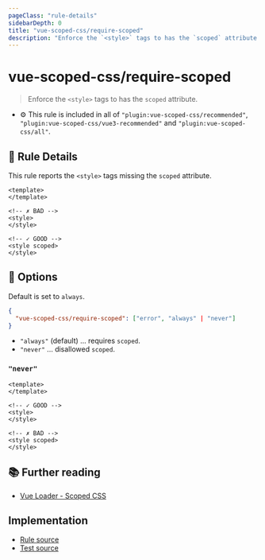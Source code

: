 ```yaml
---
pageClass: "rule-details"
sidebarDepth: 0
title: "vue-scoped-css/require-scoped"
description: "Enforce the `<style>` tags to has the `scoped` attribute."
---
```

# vue-scoped-css/require-scoped

> Enforce the `<style>` tags to has the `scoped` attribute.

- :gear: This rule is included in all of `"plugin:vue-scoped-css/recommended"`, `"plugin:vue-scoped-css/vue3-recommended"` and `"plugin:vue-scoped-css/all"`.

## :book: Rule Details

This rule reports the `<style>` tags missing the `scoped` attribute.

<eslint-code-block :rules="{'vue-scoped-css/require-scoped': ['error']}">

```vue
<template>
</template>

<!-- ✗ BAD -->
<style>
</style>

<!-- ✓ GOOD -->
<style scoped>
</style>
```

</eslint-code-block>

## :wrench: Options

Default is set to `always`.

```json
{
  "vue-scoped-css/require-scoped": ["error", "always" | "never"]
}
```

- `"always"` (default) ... requires `scoped`.
- `"never"` ... disallowed `scoped`.

### `"never"`

<eslint-code-block :rules="{'vue-scoped-css/require-scoped': ['error', 'never']}">

```vue
<template>
</template>

<!-- ✓ GOOD -->
<style>
</style>

<!-- ✗ BAD -->
<style scoped>
</style>
```

</eslint-code-block>

## :books: Further reading

- [Vue Loader - Scoped CSS]

[Vue Loader - Scoped CSS]: https://vue-loader.vuejs.org/guide/scoped-css.html

## Implementation

- [Rule source](https://github.com/future-architect/eslint-plugin-vue-scoped-css/blob/master/lib/rules/require-scoped.ts)
- [Test source](https://github.com/future-architect/eslint-plugin-vue-scoped-css/blob/master/tests/lib/rules/require-scoped.js)
